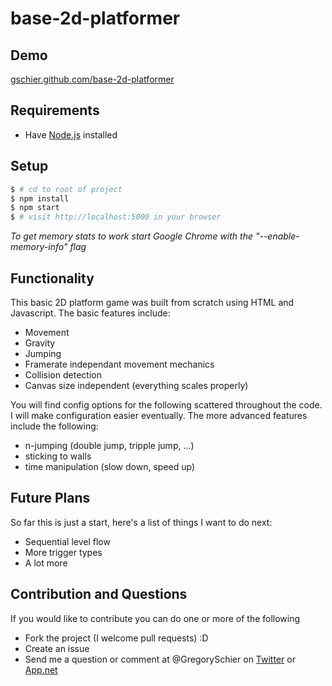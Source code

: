 base-2d-platformer
==================
## Demo

[gschier.github.com/base-2d-platformer](http://gschier.github.com/base-2d-platformer/)

## Requirements

- Have [Node.js](http://nodejs.org/) installed

## Setup

``` bash
$ # cd to root of project
$ npm install
$ npm start
$ # visit http://localhost:5000 in your browser
```

*To get memory stats to work start Google Chrome with the "--enable-memory-info" flag*

## Functionality

This basic 2D platform game was built from scratch using HTML <canvas> and Javascript. The basic features include:
- Movement
- Gravity
- Jumping
- Framerate independant movement mechanics
- Collision detection
- Canvas size independent (everything scales properly)

You will find config options for the following scattered throughout the code.
I will make configuration easier eventually. The more advanced features include the following:
- n-jumping (double jump, tripple jump, ...)
- sticking to walls
- time manipulation (slow down, speed up)

## Future Plans

So far this is just a start, here's a list of things I want to do next:
- Sequential level flow
- More trigger types
- A lot more

## Contribution and Questions
If you would like to contribute you can do one or more of the following
- Fork the project (I welcome pull requests) :D
- Create an issue
- Send me a question or comment at @GregorySchier on [Twitter](https://twitter.com/GregorySchier) or [App.net](https://alpha.app.net/gregoryschier)
